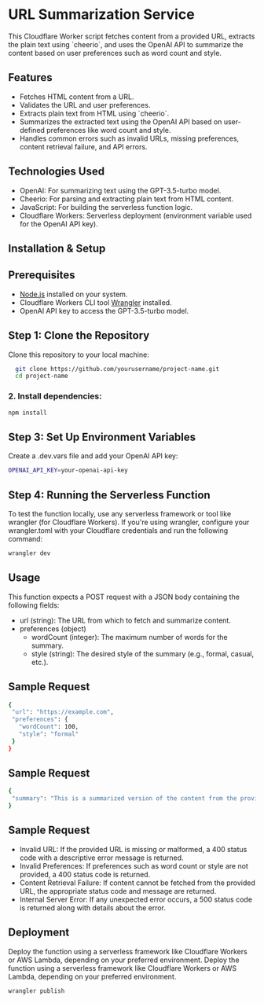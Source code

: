 # URL Summarization Service

This Cloudflare Worker script fetches content from a provided URL, extracts the plain text using \`cheerio\`, and uses the OpenAI API to summarize the content based on user preferences such as word count and style.

## Features

- Fetches HTML content from a URL.
- Validates the URL and user preferences.
- Extracts plain text from HTML using \`cheerio\`.
- Summarizes the extracted text using the OpenAI API based on user-defined preferences like word count and style.
- Handles common errors such as invalid URLs, missing preferences, content retrieval failure, and API errors.

## Technologies Used

- OpenAI: For summarizing text using the GPT-3.5-turbo model.
- Cheerio: For parsing and extracting plain text from HTML content.
- JavaScript: For building the serverless function logic.
- Cloudflare Workers: Serverless deployment (environment variable used for the OpenAI API key).

## Installation & Setup

## Prerequisites

- [Node.js](https://nodejs.org/en/) installed on your system.
- Cloudflare Workers CLI tool [Wrangler](https://developers.cloudflare.com/workers/wrangler/get-started/) installed.
- OpenAI API key to access the GPT-3.5-turbo model.

## Step 1: Clone the Repository

Clone this repository to your local machine:

```bash
  git clone https://github.com/yourusername/project-name.git
  cd project-name
```

### 2. Install dependencies:

```bash
npm install
```

## Step 3: Set Up Environment Variables

Create a .dev.vars file and add your OpenAI API key:

```bash
OPENAI_API_KEY=your-openai-api-key
```

## Step 4: Running the Serverless Function

To test the function locally, use any serverless framework or tool like wrangler (for Cloudflare Workers). If you're using wrangler, configure your wrangler.toml with your Cloudflare credentials and run the following command:

```bash
wrangler dev
```

## Usage

This function expects a POST request with a JSON body containing the following fields:

- url (string): The URL from which to fetch and summarize content.
- preferences (object)
  - wordCount (integer): The maximum number of words for the summary.
  - style (string): The desired style of the summary (e.g., formal, casual, etc.).

## Sample Request

```bash
{
 "url": "https://example.com",
 "preferences": {
   "wordCount": 100,
   "style": "formal"
 }
}
```

## Sample Request

```bash
{
 "summary": "This is a summarized version of the content from the provided URL."
}
```

## Sample Request

- Invalid URL: If the provided URL is missing or malformed, a 400 status code with a descriptive error message is returned.
- Invalid Preferences: If preferences such as word count or style are not provided, a 400 status code is returned.
- Content Retrieval Failure: If content cannot be fetched from the provided URL, the appropriate status code and message are returned.
- Internal Server Error: If any unexpected error occurs, a 500 status code is returned along with details about the error.

## Deployment

Deploy the function using a serverless framework like Cloudflare Workers or AWS Lambda, depending on your preferred environment.
Deploy the function using a serverless framework like Cloudflare Workers or AWS Lambda, depending on your preferred environment.

```bash
wrangler publish
```
